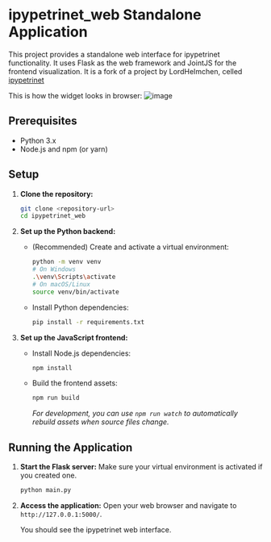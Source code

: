 # ipypetrinet_web Standalone Application

This project provides a standalone web interface for ipypetrinet functionality. It uses Flask as the web framework and JointJS for the frontend visualization. It is a fork of a project by LordHeImchen, celled
[ipypetrinet](https://github.com/LordHeImchen/ipypetrinet) 

This is how the widget looks in browser:
![image](https://github.com/user-attachments/assets/a4cb90a1-c340-497b-b02e-41f2fe03ea9c)

## Prerequisites

*   Python 3.x
*   Node.js and npm (or yarn)

## Setup

1.  **Clone the repository:**
    ```bash
    git clone <repository-url>
    cd ipypetrinet_web
    ```

2.  **Set up the Python backend:**
    *   (Recommended) Create and activate a virtual environment:
        ```bash
        python -m venv venv
        # On Windows
        .\venv\Scripts\activate
        # On macOS/Linux
        source venv/bin/activate
        ```
    *   Install Python dependencies:
        ```bash
        pip install -r requirements.txt
        ```

3.  **Set up the JavaScript frontend:**
    *   Install Node.js dependencies:
        ```bash
        npm install
        ```
    *   Build the frontend assets:
        ```bash
        npm run build
        ```
        *For development, you can use `npm run watch` to automatically rebuild assets when source files change.*

## Running the Application

1.  **Start the Flask server:**
    Make sure your virtual environment is activated if you created one.
    ```bash
    python main.py
    ```

2.  **Access the application:**
    Open your web browser and navigate to `http://127.0.0.1:5000/`.

    You should see the ipypetrinet web interface. 
